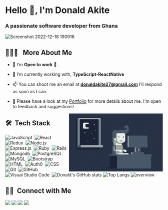 <h1>Hello 👋, I'm Donald Akite</h1>
<h3>A passionate software developer from Ghana</h3>

![Screenshot 2022-12-18 190916](https://user-images.githubusercontent.com/87555548/208314891-a2a0a95e-20d1-4f0b-b273-6654429c494d.png)
## 👨🏻‍💻 &nbsp; More About Me

- 🌱 I’m **Open to work** 🙂 .

- 🔭 I’m currently working with, **TypeScript-ReactNative**

- 📫 You can shoot me an email at **donaldakite27@gmail.com** I'll respond as soon as I can.

- 📄  Please have a look at my [Portfolio](https://quavo19.github.io/Portfolio/) for more details about me. I'm open to feedback and suggestions!

<img alt="Night Coding" src="https://raw.githubusercontent.com/AVS1508/AVS1508/master/assets/Night-Coding.gif" align="right"/>

## 🛠 &nbsp;Tech Stack
![JavaScript](https://img.shields.io/badge/-JavaScript-05122A?style=flat&logo=javascript)&nbsp;
![React](https://img.shields.io/badge/-React-05122A?style=flat&logo=react)&nbsp;
![Redux](https://img.shields.io/badge/-Redux-05122A?style=flat&logo=redux)&nbsp;
![Node.js](https://img.shields.io/badge/-Node.js-05122A?style=flat&logo=node.js)&nbsp;
![Express.js](https://img.shields.io/badge/-Express.js-05122A?style=flat&logo=express)&nbsp;
![Ruby](https://img.shields.io/badge/-Ruby-05122A?style=flat&logo=ruby&logoColor=red)&nbsp;
![Rails](https://img.shields.io/badge/-Rails-05122A?style=flat&logo=ruby-on-rails&logoColor=red)&nbsp;
![Mongodb](https://img.shields.io/badge/-Mongodb-05122A?style=flat&logo=mongodb)&nbsp;
![PostgreSQL](https://img.shields.io/badge/-PosgreSQL-05122A?style=flat&logo=postgresql)&nbsp;
![MySQL](https://img.shields.io/badge/-MySQL-05122A?style=flat&logo=mysql)&nbsp;
![Bootstrap](https://img.shields.io/badge/-Bootstrap-05122A?style=flat&logo=bootstrap&logoColor=563D7C)
![HTML](https://img.shields.io/badge/-HTML-05122A?style=flat&logo=HTML5)&nbsp;
![Auth0](https://img.shields.io/badge/-Auth0-05122A?style=flat&logo=auth0)&nbsp;
![CSS](https://img.shields.io/badge/-CSS-05122A?style=flat&logo=CSS3&logoColor=1572B6)&nbsp;
![Git](https://img.shields.io/badge/-Git-05122A?style=flat&logo=git)&nbsp;
![GitHub](https://img.shields.io/badge/-GitHub-05122A?style=flat&logo=github)&nbsp;
![Visual Studio Code](https://img.shields.io/badge/-Visual%20Studio%20Code-05122A?style=flat&logo=visual-studio-code&logoColor=007ACC)&nbsp;
![Donald's GitHub stats](https://github-readme-stats.vercel.app/api?username=quavo19&show_icons=true&bg_color=00000000)
![Top Langs](https://github-readme-stats.vercel.app/api/top-langs/?username=quavo19&langs_count=8)
![overview](https://github-readme-streak-stats.herokuapp.com/?user=quavo19&)

## 🤝🏻 &nbsp;Connect with Me
<a href="https://www.linkedin.com/in/donald-akite-299a31222/"><img src="https://img.shields.io/badge/-Donald%20Akite%20-0077B5?style=flat&logo=Linkedin&logoColor=white"/></a>
<a href="mailto:donaldakite27@gmail.com"><img src="https://img.shields.io/badge/-donaldakite27@gmail-D14836?style=flat&logo=Gmail&logoColor=white"/></a>
<a href="https://www.instagram.com/Donald_Akite_io/"><img src="https://img.shields.io/badge/akiteDonald--E4405F?style=flat&logo=Instagram&logoColor=white"/></a>
<a href="https://web.facebook.com/quavo.donald.9"><img src="https://img.shields.io/badge/-DonaldAkite-1877F2?style=flat&logo=Facebook&logoColor=white"/></a>
